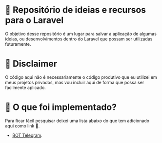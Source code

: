 # 🚀 Repositório de ideias e recursos para o Laravel
O objetivo desse repositório é um lugar para salvar a aplicação de algumas ideias, ou desenvolvimentos dentro do Laravel que possam ser utilizadas futuramente.

# 📢 Disclaimer
O código aqui não é necessariamente o código produtivo que eu utilizei em meus projetos privados, mas vou incluir aqui de forma que possa ser facilmente aplicado. 

# 📌 O que foi implementado?
Para ficar fácil pesquisar deixei uma lista abaixo do que tem adicionado aqui como link 🙂.

- [BOT Telegram](https://exemplo.com/).

